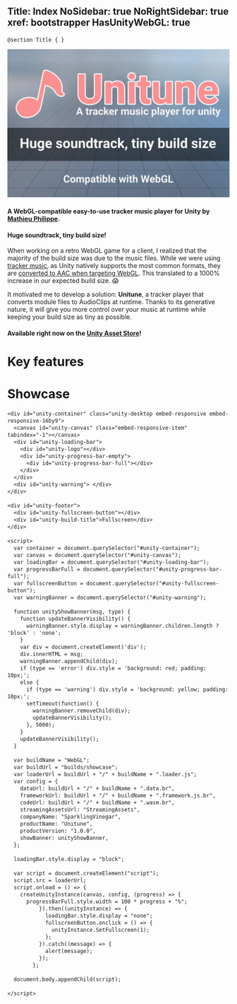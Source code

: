 Title: Index
NoSidebar: true
NoRightSidebar: true
xref: bootstrapper
HasUnityWebGL: true
---
```raw
@section Title { }
```

![Unitune keyart](img/unitune-coverimage.webp)

<div class="text-center mb-4">

#### **A WebGL-compatible easy-to-use tracker music player for Unity by [Mathieu Philippe](https://www.moartis.dev).**
#### **Huge soundtrack, tiny build size!**


When working on a retro WebGL game for a client, I realized that the majority of the build size was due to the music files.
While we were using [tracker music](https://en.wikipedia.org/wiki/Module_file), as Unity natively supports the most common formats, they are [converted to AAC when targeting WebGL](https://discussions.unity.com/t/audio-file-formats-and-webgl-it/590592).
This translated to a 1000% increase in our expected build size. 😱


It motivated me to develop a solution: **Unitune**, a tracker player that converts module files to AudioClips at runtime.
Thanks to its generative nature, it will give you more control over your music at runtime while keeping your build size as tiny as possible.
#### **Available right now on the [Unity Asset Store](https://u3d.as/3aq5)**!

</div>

# Key features

<?! KeyFeatures /?>

# Showcase

```raw
<div id="unity-container" class="unity-desktop embed-responsive embed-responsive-16by9">
  <canvas id="unity-canvas" class="embed-responsive-item" tabindex="-1"></canvas>
  <div id="unity-loading-bar">
    <div id="unity-logo"></div>
    <div id="unity-progress-bar-empty">
      <div id="unity-progress-bar-full"></div>
    </div>
  </div>
  <div id="unity-warning"> </div>
</div>

<div id="unity-footer">
  <div id="unity-fullscreen-button"></div>
  <div id="unity-build-title">Fullscreen</div>
</div>

<script>
  var container = document.querySelector("#unity-container");
  var canvas = document.querySelector("#unity-canvas");
  var loadingBar = document.querySelector("#unity-loading-bar");
  var progressBarFull = document.querySelector("#unity-progress-bar-full");
  var fullscreenButton = document.querySelector("#unity-fullscreen-button");
  var warningBanner = document.querySelector("#unity-warning");

  function unityShowBanner(msg, type) {
    function updateBannerVisibility() {
      warningBanner.style.display = warningBanner.children.length ? 'block' : 'none';
    }
    var div = document.createElement('div');
    div.innerHTML = msg;
    warningBanner.appendChild(div);
    if (type == 'error') div.style = 'background: red; padding: 10px;';
    else {
      if (type == 'warning') div.style = 'background: yellow; padding: 10px;';
      setTimeout(function() {
        warningBanner.removeChild(div);
        updateBannerVisibility();
      }, 5000);
    }
    updateBannerVisibility();
  }

  var buildName = "WebGL";
  var buildUrl = "builds/showcase";
  var loaderUrl = buildUrl + "/" + buildName + ".loader.js";
  var config = {
    dataUrl: buildUrl + "/" + buildName + ".data.br",
    frameworkUrl: buildUrl + "/" + buildName + ".framework.js.br",
    codeUrl: buildUrl + "/" + buildName + ".wasm.br",
    streamingAssetsUrl: "StreamingAssets",
    companyName: "SparklingVinegar",
    productName: "Unitune",
    productVersion: "1.0.0",
    showBanner: unityShowBanner,
  };

  loadingBar.style.display = "block";

  var script = document.createElement("script");
  script.src = loaderUrl;
  script.onload = () => {
    createUnityInstance(canvas, config, (progress) => {
      progressBarFull.style.width = 100 * progress + "%";
          }).then((unityInstance) => {
            loadingBar.style.display = "none";
            fullscreenButton.onclick = () => {
              unityInstance.SetFullscreen(1);
            };
          }).catch((message) => {
            alert(message);
          });
        };

  document.body.appendChild(script);

</script>
```
